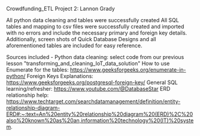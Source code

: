 Crowdfunding_ETL Project 2: Lannon Grady

All python data cleaning and tables were successfully created
All SQL tables and mapping to csv files were successfully created and imported with no errors and include the necessary primary and foreign key details.
Additionally, screen shots of Quick Database Designs and all aforementioned tables are included for easy reference.

Sources included -
Python data cleaning: select code from our previous lesson "transforming_and_cleaning_IoT_data_solution"
How to use Enumerate for the tables: https://www.geeksforgeeks.org/enumerate-in-python/
Foreign Keys Explanations: https://www.geeksforgeeks.org/postgresql-foreign-key/
General SQL learning/refresher: https://www.youtube.com/@DatabaseStar
ERD relationship help: https://www.techtarget.com/searchdatamanagement/definition/entity-relationship-diagram-ERD#:~:text=An%20entity%20relationship%20diagram%20(ERD)%2C%20also%20known%20as%20an,information%20technology%20(IT)%20system.
